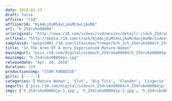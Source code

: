 ```yaml
---
date: 2019-01-13
draft: false
affsite: "r18"
afflinkr18: "NjA4LjEuMS4xLjAuMC4wLjAuMA"
url: "h_254ruko00004"
urloriginal: "http://www.r18.com/videos/vod/movies/detail/-/id=h_254ruko00004"
urlfinal: "http://media.r18.com/track/NjA4LjEuMS4xLjAuMC4wLjAuMA/videos/vod/movies/detail/-/id=h_254ruko00004"
samplevid: "awspv3001.r18.com/litevideo/freepv/h/h_2/h_254ruko004/h_254ruko004_dmb_w.mp4"
title: "In The Arms Of A Very Experienced Mature Woman"
mainimgurl: "pics.r18.com/digital/video/h_254ruko00004/h_254ruko00004ps.jpg"
mainimgs: "h_254ruko00004ps.jpg"
releasedate: "Apr. 20, 2018"
duration: 119
productioncomp: "STAR PARADISE"
girls: ['----']
categories: ['Mature Woman', 'Slut', 'Big Tits', 'Slender', 'Lingerie', 'Hi-Def']
imgurls: ['pics.r18.com/digital/video/h_254ruko00004/h_254ruko00004jp-1.jpg', 'pics.r18.com/digital/video/h_254ruko00004/h_254ruko00004jp-2.jpg', 'pics.r18.com/digital/video/h_254ruko00004/h_254ruko00004jp-3.jpg', 'pics.r18.com/digital/video/h_254ruko00004/h_254ruko00004jp-4.jpg', 'pics.r18.com/digital/video/h_254ruko00004/h_254ruko00004jp-5.jpg', 'pics.r18.com/digital/video/h_254ruko00004/h_254ruko00004jp-6.jpg', 'pics.r18.com/digital/video/h_254ruko00004/h_254ruko00004jp-7.jpg', 'pics.r18.com/digital/video/h_254ruko00004/h_254ruko00004jp-8.jpg', 'pics.r18.com/digital/video/h_254ruko00004/h_254ruko00004jp-9.jpg', 'pics.r18.com/digital/video/h_254ruko00004/h_254ruko00004jp-10.jpg', 'pics.r18.com/digital/video/h_254ruko00004/h_254ruko00004jp-11.jpg', 'pics.r18.com/digital/video/h_254ruko00004/h_254ruko00004jp-12.jpg', 'pics.r18.com/digital/video/h_254ruko00004/h_254ruko00004jp-13.jpg', 'pics.r18.com/digital/video/h_254ruko00004/h_254ruko00004jp-14.jpg', 'pics.r18.com/digital/video/h_254ruko00004/h_254ruko00004jp-15.jpg', 'pics.r18.com/digital/video/h_254ruko00004/h_254ruko00004jp-16.jpg', 'pics.r18.com/digital/video/h_254ruko00004/h_254ruko00004jp-17.jpg', 'pics.r18.com/digital/video/h_254ruko00004/h_254ruko00004jp-18.jpg', 'pics.r18.com/digital/video/h_254ruko00004/h_254ruko00004jp-19.jpg', 'pics.r18.com/digital/video/h_254ruko00004/h_254ruko00004jp-20.jpg']
imgs: ['h_254ruko00004jp-1.jpg', 'h_254ruko00004jp-2.jpg', 'h_254ruko00004jp-3.jpg', 'h_254ruko00004jp-4.jpg', 'h_254ruko00004jp-5.jpg', 'h_254ruko00004jp-6.jpg', 'h_254ruko00004jp-7.jpg', 'h_254ruko00004jp-8.jpg', 'h_254ruko00004jp-9.jpg', 'h_254ruko00004jp-10.jpg', 'h_254ruko00004jp-11.jpg', 'h_254ruko00004jp-12.jpg', 'h_254ruko00004jp-13.jpg', 'h_254ruko00004jp-14.jpg', 'h_254ruko00004jp-15.jpg', 'h_254ruko00004jp-16.jpg', 'h_254ruko00004jp-17.jpg', 'h_254ruko00004jp-18.jpg', 'h_254ruko00004jp-19.jpg', 'h_254ruko00004jp-20.jpg']
---
```

